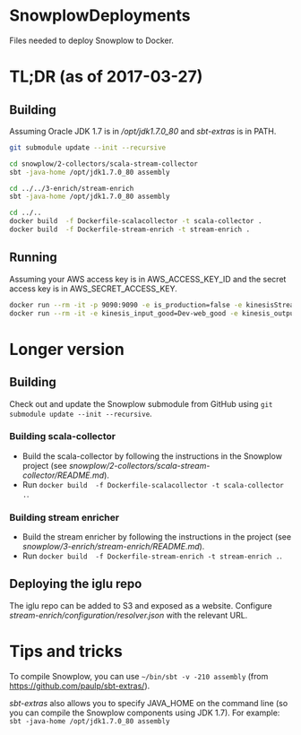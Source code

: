 # SnowplowDeployments
Files needed to deploy Snowplow to Docker.

# TL;DR (as of 2017-03-27)
## Building
Assuming Oracle JDK 1.7 is in _/opt/jdk1.7.0_80_ and _sbt-extras_ is in PATH.

```bash
git submodule update --init --recursive

cd snowplow/2-collectors/scala-stream-collector
sbt -java-home /opt/jdk1.7.0_80 assembly

cd ../../3-enrich/stream-enrich
sbt -java-home /opt/jdk1.7.0_80 assembly

cd ../..
docker build  -f Dockerfile-scalacollector -t scala-collector .
docker build  -f Dockerfile-stream-enrich -t stream-enrich .
```

## Running
Assuming your AWS access key is in AWS\_ACCESS\_KEY\_ID and the secret access key is in AWS\_SECRET\_ACCESS\_KEY.
```bash
docker run --rm -it -p 9090:9090 -e is_production=false -e kinesisStreamGoodName=Dev-web_good -e kinesisStreamBadName=Dev-web_bad -e AWS_ACCESS_KEY_ID=$AWS_ACCESS_KEY_ID -e AWS_SECRET_ACCESS_KEY=$AWS_SECRET_ACCESS_KEY scala-collector
docker run --rm -it -e kinesis_input_good=Dev-web_good -e kinesis_output_good=Dev-enriched_good -e kinesis_output_bad=Dev-enriched_bad -e app_name=SnowplowKinesisEnrich_local -e AWS_ACCESS_KEY_ID=$AWS_ACCESS_KEY_ID -e AWS_SECRET_ACCESS_KEY=$AWS_SECRET_ACCESS_KEY stream-enrich
```

# Longer version
## Building
Check out and update the Snowplow submodule from GitHub using `git submodule update --init --recursive`.

### Building scala-collector
* Build the scala-collector by following the instructions in the Snowplow project (see _snowplow/2-collectors/scala-stream-collector/README.md_).
* Run `docker build  -f Dockerfile-scalacollector -t scala-collector .`.

### Building stream enricher 
* Build the stream enricher by following the instructions in the project (see _snowplow/3-enrich/stream-enrich/README.md_).
* Run `docker build  -f Dockerfile-stream-enrich -t stream-enrich .`.

## Deploying the iglu repo
The iglu repo can be added to S3 and exposed as a website. Configure _stream-enrich/configuration/resolver.json_ with the relevant URL.

# Tips and tricks
To compile Snowplow, you can use `~/bin/sbt -v -210 assembly` (from https://github.com/paulp/sbt-extras/).

_sbt-extras_ also allows you to specify JAVA\_HOME on the command line (so you can compile the Snowplow components using JDK 1.7). For example: `sbt -java-home /opt/jdk1.7.0_80 assembly`
